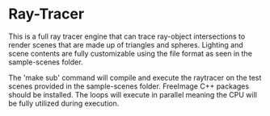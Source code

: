 # Ray-Tracer
This is a full ray tracer engine that can trace ray-object intersections to render scenes that are made up of triangles and spheres. Lighting and scene contents are fully customizable using the file format as seen in the sample-scenes folder.

The 'make sub' command will compile and execute the raytracer on the test scenes provided in the sample-scenes folder. FreeImage C++ packages should be installed. The loops will execute in parallel meaning the CPU will be fully utilized during execution.
